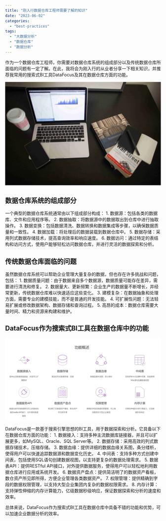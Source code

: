 ```yaml
---
title: "刚入行数据仓库工程师需要了解的知识"
date: "2023-06-02"
categories: 
  - "best-practices"
tags: 
  - "大数据分析"
  - "数据仓库"
  - "数据分析"
---
```


作为一个数据仓库工程师，你需要对数据仓库系统的组成部分以及传统数据仓库所面临的问题有一定了解。在此，我将会为刚入行的从业者分享一下相关知识，并推荐我常用的搜索式BI工具DataFocus及其在数据仓库方面的功能。

![](images/1642754329-1.jpg)

## **数据仓库系统的组成部分**

一个典型的数据仓库系统通常由以下组成部分构成： 1. 数据源：包括各类的数据库、文件和应用程序等。 2. 数据抽取：将数据源中的数据取出到仓库中进行抽取操作。 3. 数据变换：包括数据清洗、数据转换和数据集成等步骤，以确保数据质量和一致性。 4. 数据加载：将处理后的数据装载到数据仓库中。 5. 数据存储：采用列式数据存储技术，提高查询效率和响应速度。 6. 数据访问：通过特定的表结构和访问方式，使用户能够轻松访问数据仓库，并进行灵活的数据探索和分析。

## **传统数据仓库面临的问题**

虽然数据仓库系统可以帮助企业管理大量复杂的数据，但也存在许多挑战和问题，包括： 1. 数据质量问题：由于数据来自多个数据源，数据质量可能存在差异，需要进行清洗和修复。 2. 数据量大、更新频繁：企业生产的数据量不断增长，并经常更新，传统数据仓库难以快速适应这些变化。 3. 建模复杂：在数据抽象和处理方面，需要专业的建模技能，而不是普通的开发技能。 4. 可扩展性问题：无法轻易扩展或修改数据架构、数据存储和查询过程。 5. 高昂的成本：数据仓库需要大量时间、精力和资源来构建和维护。

## DataFocus作为搜索式BI工具在数据仓库中的功能

![](images/1685510594-%E5%B1%8F%E5%B9%95%E6%88%AA%E5%9B%BE-2023-05-31-130611.png)

DataFocus是一款基于搜索引擎思想的BI工具，用于数据探索和分析。它具备以下在数据仓库方面的功能： 1. 数据接入：支持多种主流数据库链接器，并且可以扩展更多，如MySQL、Oracle、SQL Server等。 2. 数据存储：采用高效的列式数据存储技术，压缩存储。 3. 数据血缘：提供详细的数据血缘关系图，条分缕析，使得用户可以快速追踪数据源和数据变化历史。 4. 中间表：支持多种方式创建中间表，包括使用SQL语句创建数据视图，以支持更复杂的数据处理需求。 5. 数据表API：提供RESTful API接口，对外提供数据服务，使得用户可以轻松地利用数据仓库进行应用或系统开发。 6. 数据资产盘点：提供简洁明了的数据资产看板，数仓资产所见即所得，方便企业管理各类数据资产。 7. 权限管理：提供精确到字段的数据权限管理，以支持大型企业集团内复杂的数据权限需求。 8. 内存计算：支持弹性伸缩的内存计算能力，亿级数据秒级响应，保证数据探索和分析的速度和效率。

总体来说，DataFocus作为搜索式BI工具在数据仓库中具备不错的功能和优势，可以加速企业数据分析的效率。
